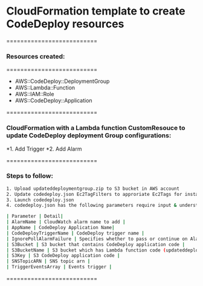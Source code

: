 # CloudFormation template to create CodeDeploy resources

==========================
### Resources created:
==========================

* AWS::CodeDeploy::DeploymentGroup
* AWS::Lambda::Function
* AWS::IAM::Role
* AWS::CodeDeploy::Application

==========================

### CloudFormation with a Lambda function CustomResouce to update CodeDeploy deployment Group configurations: 

*1. Add Trigger
*2. Add Alarm

==========================

### Steps to follow:
```sh
1. Upload updateddeploymentgroup.zip to S3 bucket in AWS account
2. Update codedeploy.json Ec2TagFilters to approriate Ec2Tags for instances that have been launched with the purpose of being used with CodeDeploy
3. Launch codedeploy.json
4. codedeploy.json has the following parameters require input & understanding:

| Parameter | Detail|
| AlarmName | CloudWatch alarm name to add |
| AppName | CodeDeploy Application Name| 
| CodeDeployTriggerName | CodeDeploy trigger name |
| IgnorePollAlarmFailure | Specifies whether to pass or continue on Alarm failure |
| S3Bucket | S3 bucket that contains CodeDeploy application code |
| S3BucketName | S3 bucket which has Lambda function code (updateddeploymentgroup.zip) |
| S3Key | S3 CodeDeploy application code |
| SNSTopicARN | SNS topic arn |
| TriggerEventsArray | Events trigger |
```
==========================

                
